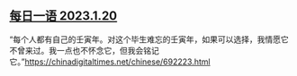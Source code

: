 <!--1674283830000-->
[每日一语 2023.1.20](https://chinadigitaltimes.net/chinese/692234.html)
------

<p>“每个人都有自己的壬寅年。对这个毕生难忘的壬寅年，如果可以选择，我情愿它不曾来过。我一点也不怀念它，但我会铭记它。”<a href="https://chinadigitaltimes.net/chinese/692223.html">https://chinadigitaltimes.net/chinese/692223.html</a></p><p><img decoding="async" alt="img" data-src="https://chinadigitaltimes.net/chinese/files/2023/01/image-1674282680343.png" class="lazyload" src="data:image/gif;base64,R0lGODlhAQABAAAAACH5BAEKAAEALAAAAAABAAEAAAICTAEAOw=="></p><div class="addtoany_share_save_container addtoany_content addtoany_content_bottom"><div class="a2a_kit a2a_kit_size_32 addtoany_list" data-a2a-url="https://chinadigitaltimes.net/chinese/692234.html" data-a2a-title="每日一语 2023.1.20"><a class="a2a_button_facebook" href="https://www.addtoany.com/add_to/facebook?linkurl=https%3A%2F%2Fchinadigitaltimes.net%2Fchinese%2F692234.html&amp;linkname=%E6%AF%8F%E6%97%A5%E4%B8%80%E8%AF%AD%202023.1.20" title="Facebook" rel="nofollow noopener" target="_blank"></a><a class="a2a_button_twitter" href="https://www.addtoany.com/add_to/twitter?linkurl=https%3A%2F%2Fchinadigitaltimes.net%2Fchinese%2F692234.html&amp;linkname=%E6%AF%8F%E6%97%A5%E4%B8%80%E8%AF%AD%202023.1.20" title="Twitter" rel="nofollow noopener" target="_blank"></a><a class="a2a_button_telegram" href="https://www.addtoany.com/add_to/telegram?linkurl=https%3A%2F%2Fchinadigitaltimes.net%2Fchinese%2F692234.html&amp;linkname=%E6%AF%8F%E6%97%A5%E4%B8%80%E8%AF%AD%202023.1.20" title="Telegram" rel="nofollow noopener" target="_blank"></a><a class="a2a_button_reddit" href="https://www.addtoany.com/add_to/reddit?linkurl=https%3A%2F%2Fchinadigitaltimes.net%2Fchinese%2F692234.html&amp;linkname=%E6%AF%8F%E6%97%A5%E4%B8%80%E8%AF%AD%202023.1.20" title="Reddit" rel="nofollow noopener" target="_blank"></a><a class="a2a_button_whatsapp" href="https://www.addtoany.com/add_to/whatsapp?linkurl=https%3A%2F%2Fchinadigitaltimes.net%2Fchinese%2F692234.html&amp;linkname=%E6%AF%8F%E6%97%A5%E4%B8%80%E8%AF%AD%202023.1.20" title="WhatsApp" rel="nofollow noopener" target="_blank"></a><a class="a2a_button_email" href="https://www.addtoany.com/add_to/email?linkurl=https%3A%2F%2Fchinadigitaltimes.net%2Fchinese%2F692234.html&amp;linkname=%E6%AF%8F%E6%97%A5%E4%B8%80%E8%AF%AD%202023.1.20" title="Email" rel="nofollow noopener" target="_blank"></a><a class="a2a_button_copy_link" href="https://www.addtoany.com/add_to/copy_link?linkurl=https%3A%2F%2Fchinadigitaltimes.net%2Fchinese%2F692234.html&amp;linkname=%E6%AF%8F%E6%97%A5%E4%B8%80%E8%AF%AD%202023.1.20" title="Copy Link" rel="nofollow noopener" target="_blank"></a><a class="a2a_dd addtoany_share_save addtoany_share" href="https://www.addtoany.com/share"></a></div></div>
